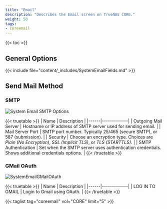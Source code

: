 ```yaml
---
title: "Email"
description: "Describes the Email screen on TrueNAS CORE."
weight: 50
tags:
- coreemail
---
```


{{< toc >}}

## General Options

{{< include file="content/_includes/SystemEmailFields.md" >}}

## Send Mail Method

### SMTP

![System Email SMTP Options](/images/CORE/System/SystemEmailSMTPOptions.png "System Email SMTP Options")

{{< truetable >}}
| Name | Description |
|------|-------------|
| Outgoing Mail Server | Hostname or IP address of SMTP server used for sending email. |
| Mail Server Port | SMTP port number. Typically 25/465 (secure SMTP), or 587 (submission). |
| Security | Choose an encryption type. Choices are *Plain (No Encryption)*, *SSL (Implicit TLS)*, or *TLS (STARTTLS)*. |
| SMTP Authentication | Set when the SMTP server uses authentication credentials. Shows additional credentials options. |
{{< /truetable >}}

### GMail OAuth

![SystemEmailGMailOAuth](/images/CORE/System/SystemEmailGMailOAuth.png "GMail OAuth Options")

{{< truetable >}}
| Name | Description |
|------|-------------|
| LOG IN TO GMAIL | Login to Gmail using OAuth. |
{{< /truetable >}}

{{< taglist tag="coreemail" vol="CORE" limit="5" >}}
